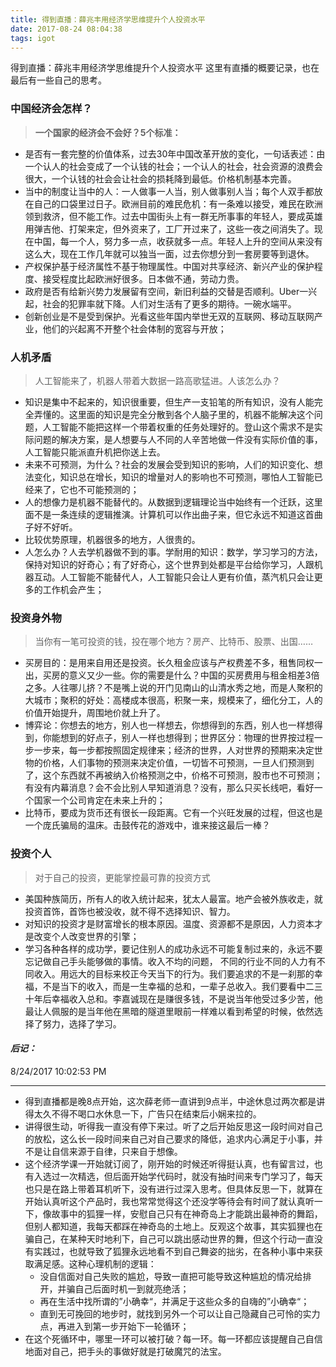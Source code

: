 ```yaml
---
title: 得到直播：薛兆丰用经济学思维提升个人投资水平
date: 2017-08-24 08:04:38
tags: igot
---
```

得到直播：薛兆丰用经济学思维提升个人投资水平
这里有直播的概要记录，也在最后有一些自己的思考。
### 中国经济会怎样？ ###
>**一个国家的经济会不会好？5个标准：**

- 是否有一套完整的价值体系，过去30年中国改革开放的变化，一句话表述：由一个认人的社会变成了一个认钱的社会；一个认人的社会，社会资源的浪费会很大，一个认钱的社会会让社会的损耗降到最低。价格机制基本完善。
- 当中的制度让当中的人：一人做事一人当，别人做事别人当；每个人双手都放在自己的口袋里过日子。欧洲目前的难民危机：有一条难以接受，难民在欧洲领到救济，但不能工作。过去中国街头上有一群无所事事的年轻人，要成英雄用弹吉他、打架来定，但外资来了，工厂开过来了，这些一夜之间消失了。现在中国，每一个人，努力多一点，收获就多一点。年轻人上升的空间从来没有这么大，现在工作几年就可以独当一面，过去你想分到一套房要等到退休。
- 产权保护基于经济属性不基于物理属性。中国对共享经济、新兴产业的保护程度、接受程度比起欧洲好很多。日本做不通，劳动力贵。
- 政府是否有给新兴势力发展留有空间，新旧利益的交替是否顺利。Uber一兴起，社会的犯罪率就下降。人们对生活有了更多的期待。一碗水端平。
- 创新创业是不是受到保护。光看这些年国内举世无双的互联网、移动互联网产业，他们的兴起离不开整个社会体制的宽容与开放；

### 人机矛盾 ###
>人工智能来了，机器人带着大数据一路高歌猛进。人该怎么办？

- 知识是集中不起来的，知识很重要，但生产一支铅笔的所有知识，没有人能完全弄懂的。这里面的知识是完全分散到各个人脑子里的，机器不能解决这个问题，人工智能不能把这样一个带着权重的任务处理好的。登山这个需求不是实际问题的解决方案，是人想要与人不同的人辛苦地做一件没有实际价值的事，人工智能只能派直升机把你送上去。
- 未来不可预测，为什么？社会的发展会受到知识的影响，人们的知识变化、想法变化，知识总在增长，知识的增量对人的影响也不可预测，哪怕人工智能已经来了，它也不可能预测的；
- 人的想像力是机器不能替代的。从数据到逻辑理论当中始终有一个迁跃，这里面不是一条连续的逻辑推演。计算机可以作出曲子来，但它永远不知道这首曲子好不好听。
- 比较优势原理，机器很多的地方，人很贵的。
- 人怎么办？人去学机器做不到的事。学耐用的知识：数学，学习学习的方法，保持对知识的好奇心；有了好奇心，这个世界到处都是平台给你学习，人跟机器互动。人工智能不能替代人，人工智能只会让人更有价值，蒸汽机只会让更多的工作机会产生；

### 投资身外物 ###
>当你有一笔可投资的钱，投在哪个地方？房产、比特币、股票、出国……

- 买房目的：是用来自用还是投资。长久租金应该与产权费差不多，租售同权一出，买房的意义又少一些。你的需要是什么？中国的买房费用与租金相差3倍之多。人往哪儿挤？不是嘴上说的开门见南山的山清水秀之地，而是人聚积的大城市；聚积的好处：高楼成本很高，积聚一来，规模来了，细化分工，人的价值开始提升，周围地价就上升了。
- 博弈论：你想去的地方，别人也一样想去，你想得到的东西，别人也一样想得到，你能想到的好点子，别人一样也想得到；世界区分：物理的世界按过程一步一步来，每一步都按照固定规律来；经济的世界，人对世界的预期来决定世物的价格，人们事物的预测来决定价值，一切皆不可预测，一旦人们预测到了，这个东西就不再被纳入价格预测之中，价格不可预测，股市也不可预测；有没有内幕消息？会不会比别人早知道消息？没有，那么只买长线吧，看好一个国家一个公司肯定在未来上升的；
- 比特币，要成为货币还有很长一段距离。它有一个兴旺发展的过程，但这也是一个庞氏骗局的温床。击鼓传花的游戏中，谁来接这最后一棒？

### 投资个人 ###
>对于自己的投资，更能掌控最可靠的投资方式

- 美国种族简历，所有人的收入统计起来，犹太人最富。地产会被外族收走，就投资首饰，首饰也被没收，就不得不选择知识、智力。
- 对知识的投资才是财富增长的根本原因。温度、资源都不是原因，人力资本才是改变个人改变世界的引擎；
- 学习各种各样的成功学，要记住别人的成功永远不可能复制过来的，永远不要忘记做自己手头能够做的事情。收入不均的问题， 不同的行业不同的人力有不同收入。用远大的目标来校正今天当下的行为。我们要追求的不是一刹那的幸福，不是当下的收入，而是一生幸福的总和，一辈子总收入。我们要看中二三十年后幸福收入总和。李嘉诚现在是赚很多钱，不是说当年他受过多少苦，他最让人佩服的是当年他在黑暗的隧道里眼前一样难以看到希望的时候，依然选择了努力，选择了学习。

#### *后记：* ####
8/24/2017 10:02:53 PM 

----------

- 得到直播都是晚8点开始，这次薛老师一直讲到9点半，中途休息过两次都是讲得太久不得不喝口水休息一下，广告只在结束后小娴来拉的。
- 讲得很生动，听得我一直没有停下来过。听了之后开始反思这一段时间对自己的放松，这么长一段时间来自己对自己要求的降低，追求内心满足于小事，并不是让自信来源于自律，只来自于想像。
- 这个经济学课一开始就订阅了，刚开始的时候还听得挺认真，也有留言过，也有入选过一次精选，但后面开始学代码时，就没有抽时间来专门学习了，每天也只是在路上带着耳机听下，没有进行过深入思考。但具体反思一下，就算在开始认真听这个产品时，我也常常觉得这个还没学等待会有时间了就认真听一下，像故事中的狐狸一样，安慰自己只有在神奇岛上才能跳出最神奇的舞蹈，但别人都知道，我每天都踩在神奇岛的土地上。反观这个故事，其实狐狸也在骗自己，在某种天时地利下，自己可以跳出感动世界的舞，但这个行动一直没有实践过，也就导致了狐狸永远地看不到自己舞姿的拙劣，在各种小事中来获取满足感。这种心理机制的逻辑：
	- 没自信面对自己失败的尴尬，导致一直把可能导致这种尴尬的情况给排开，并骗自己后面时机一到就亮绝活；
	- 再在生活中找所谓的”小确幸“，并满足于这些众多的自嗨的”小确幸“；
	- 直到无可挽回的地步时，就找到另外一个可以让自己隐藏自己可怜的实力点，再进入到第一步开始下一轮循环；
- 在这个死循环中，哪里一环可以被打破？每一环。每一环都应该提醒自己自信地面对自己，把手头的事做好就是打破魔咒的法宝。